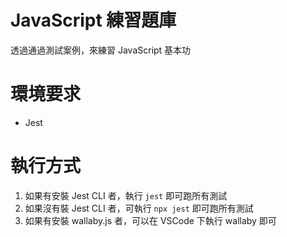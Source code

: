 # JavaScript 練習題庫

透過通過測試案例，來練習 JavaScript 基本功

# 環境要求

- Jest

# 執行方式

1. 如果有安裝 Jest CLI 者，執行 `jest` 即可跑所有測試
2. 如果沒有裝 Jest CLI 者，可執行 `npx jest` 即可跑所有測試
3. 如果有安裝 wallaby.js 者，可以在 VSCode 下執行 wallaby 即可
